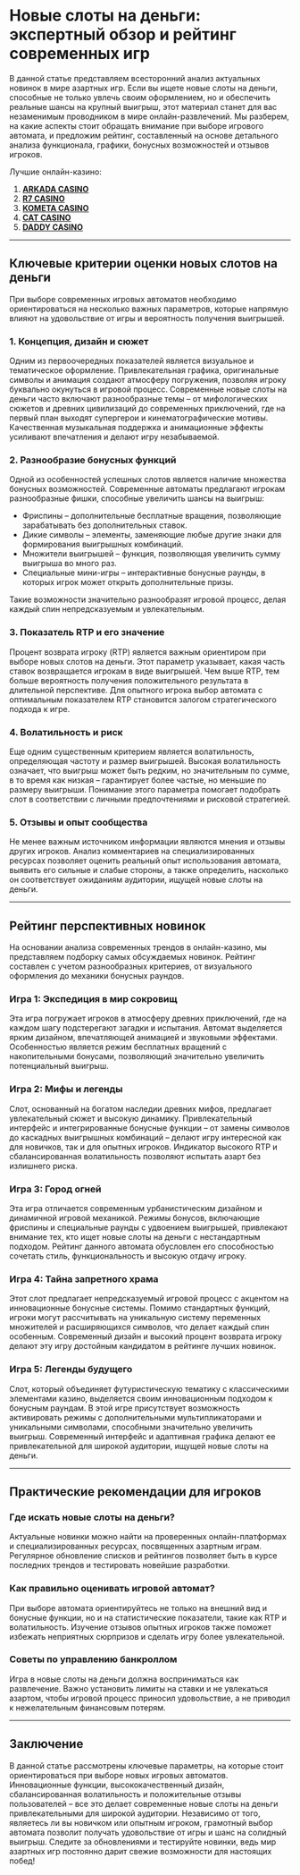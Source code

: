 # Новые слоты на деньги: экспертный обзор и рейтинг современных игр

В данной статье представляем всесторонний анализ актуальных новинок в мире азартных игр. Если вы ищете новые слоты на деньги, способные не только увлечь своим оформлением, но и обеспечить реальные шансы на крупный выигрыш, этот материал станет для вас незаменимым проводником в мире онлайн-развлечений. Мы разберем, на какие аспекты стоит обращать внимание при выборе игрового автомата, и предложим рейтинг, составленный на основе детального анализа функционала, графики, бонусных возможностей и отзывов игроков.

Лучшие онлайн-казино:

1. **[ARKADA CASINO](https://clck.ru/3Hr27o "ARKADA CASINO")**
2. **[R7 CASINO](https://clck.ru/3HsT58 "R7 CASINO")**
3. **[KOMETA CASINO](https://clck.ru/3HsSpx "KOMETA CASINO")**
4. **[CAT CASINO](https://clck.ru/3HsTGi "CAT CASINO")**
5. **[DADDY CASINO](https://clck.ru/3HsTSj "DADDY CASINO")**
---

## Ключевые критерии оценки новых слотов на деньги

При выборе современных игровых автоматов необходимо ориентироваться на несколько важных параметров, которые напрямую влияют на удовольствие от игры и вероятность получения выигрышей.

### 1. Концепция, дизайн и сюжет

Одним из первоочередных показателей является визуальное и тематическое оформление. Привлекательная графика, оригинальные символы и анимация создают атмосферу погружения, позволяя игроку буквально окунуться в игровой процесс. Современные новые слоты на деньги часто включают разнообразные темы – от мифологических сюжетов и древних цивилизаций до современных приключений, где на первый план выходят супергерои и кинематографические мотивы. Качественная музыкальная поддержка и анимационные эффекты усиливают впечатления и делают игру незабываемой.

### 2. Разнообразие бонусных функций

Одной из особенностей успешных слотов является наличие множества бонусных возможностей. Современные автоматы предлагают игрокам разнообразные фишки, способные увеличить шансы на выигрыш:

- Фриспины – дополнительные бесплатные вращения, позволяющие зарабатывать без дополнительных ставок.
- Дикие символы – элементы, заменяющие любые другие знаки для формирования выигрышных комбинаций.
- Множители выигрышей – функция, позволяющая увеличить сумму выигрыша во много раз.
- Специальные мини-игры – интерактивные бонусные раунды, в которых игрок может открыть дополнительные призы.

Такие возможности значительно разнообразят игровой процесс, делая каждый спин непредсказуемым и увлекательным.

### 3. Показатель RTP и его значение

Процент возврата игроку (RTP) является важным ориентиром при выборе новых слотов на деньги. Этот параметр указывает, какая часть ставок возвращается игрокам в виде выигрышей. Чем выше RTP, тем больше вероятность получения положительного результата в длительной перспективе. Для опытного игрока выбор автомата с оптимальным показателем RTP становится залогом стратегического подхода к игре.

### 4. Волатильность и риск

Еще одним существенным критерием является волатильность, определяющая частоту и размер выигрышей. Высокая волатильность означает, что выигрыш может быть редким, но значительным по сумме, в то время как низкая – гарантирует более частые, но меньшие по размеру выигрыши. Понимание этого параметра помогает подобрать слот в соответствии с личными предпочтениями и рисковой стратегией.

### 5. Отзывы и опыт сообщества

Не менее важным источником информации являются мнения и отзывы других игроков. Анализ комментариев на специализированных ресурсах позволяет оценить реальный опыт использования автомата, выявить его сильные и слабые стороны, а также определить, насколько он соответствует ожиданиям аудитории, ищущей новые слоты на деньги.

---

## Рейтинг перспективных новинок

На основании анализа современных трендов в онлайн-казино, мы представляем подборку самых обсуждаемых новинок. Рейтинг составлен с учетом разнообразных критериев, от визуального оформления до механики бонусных раундов.

### Игра 1: Экспедиция в мир сокровищ

Эта игра погружает игроков в атмосферу древних приключений, где на каждом шагу подстерегают загадки и испытания. Автомат выделяется ярким дизайном, впечатляющей анимацией и звуковыми эффектами. Особенностью является режим бесплатных вращений с накопительными бонусами, позволяющий значительно увеличить потенциальный выигрыш.

### Игра 2: Мифы и легенды

Слот, основанный на богатом наследии древних мифов, предлагает увлекательный сюжет и высокую динамику. Привлекательный интерфейс и интегрированные бонусные функции – от замены символов до каскадных выигрышных комбинаций – делают игру интересной как для новичков, так и для опытных игроков. Индикатор высокого RTP и сбалансированная волатильность позволяют испытать азарт без излишнего риска.

### Игра 3: Город огней

Эта игра отличается современным урбанистическим дизайном и динамичной игровой механикой. Режимы бонусов, включающие фриспины и специальные раунды с удвоением выигрышей, привлекают внимание тех, кто ищет новые слоты на деньги с нестандартным подходом. Рейтинг данного автомата обусловлен его способностью сочетать стиль, функциональность и высокую отдачу игроку.

### Игра 4: Тайна запретного храма

Этот слот предлагает непредсказуемый игровой процесс с акцентом на инновационные бонусные системы. Помимо стандартных функций, игроки могут рассчитывать на уникальную систему переменных множителей и расширяющихся символов, что делает каждый спин особенным. Современный дизайн и высокий процент возврата игроку делают эту игру достойным кандидатом в рейтинге лучших новинок.

### Игра 5: Легенды будущего

Слот, который объединяет футуристическую тематику с классическими элементами казино, выделяется своим инновационным подходом к бонусным раундам. В этой игре присутствует возможность активировать режимы с дополнительными мультипликаторами и уникальными символами, способными значительно увеличить выигрыш. Современный интерфейс и адаптивная графика делают ее привлекательной для широкой аудитории, ищущей новые слоты на деньги.

---

## Практические рекомендации для игроков

### Где искать новые слоты на деньги?

Актуальные новинки можно найти на проверенных онлайн-платформах и специализированных ресурсах, посвященных азартным играм. Регулярное обновление списков и рейтингов позволяет быть в курсе последних трендов и тестировать новейшие разработки.

### Как правильно оценивать игровой автомат?

При выборе автомата ориентируйтесь не только на внешний вид и бонусные функции, но и на статистические показатели, такие как RTP и волатильность. Изучение отзывов опытных игроков также поможет избежать неприятных сюрпризов и сделать игру более увлекательной.

### Советы по управлению банкроллом

Игра в новые слоты на деньги должна восприниматься как развлечение. Важно установить лимиты на ставки и не увлекаться азартом, чтобы игровой процесс приносил удовольствие, а не приводил к нежелательным финансовым потерям.

---

## Заключение

В данной статье рассмотрены ключевые параметры, на которые стоит ориентироваться при выборе новых игровых автоматов. Инновационные функции, высококачественный дизайн, сбалансированная волатильность и положительные отзывы пользователей – все это делает современные новые слоты на деньги привлекательными для широкой аудитории. Независимо от того, являетесь ли вы новичком или опытным игроком, грамотный выбор автомата позволит получать удовольствие от игры и шанс на солидный выигрыш. Следите за обновлениями и тестируйте новинки, ведь мир азартных игр постоянно дарит свежие возможности для настоящих побед!
